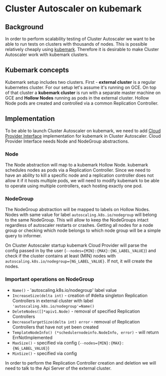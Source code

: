 # Cluster Autoscaler on kubemark

## Background

In order to perform scalability testing of Cluster Autoscaler we want to be able to run tests on clusters with thousands of nodes. This is possible relatively cheaply using [kubemark](https://github.com/kubernetes/community/blob/master/contributors/design-proposals/scalability/kubemark.md). Therefore it is desirable to make Cluster Autoscaler work with kubemark clusters.

## Kubemark concepts

Kubemark setup includes two clusters. First - **external cluster** is a regular kubernetes cluster. For our setup let's assume it's running on GCE. On top of that cluster a **kubemark cluster** is run with a separate master machine on GCE and **Hollow Nodes** running as pods in the external cluster. Hollow Node pods are created and controlled via a common Replication Controller.

## Implementation

To be able to launch Cluster Autoscaler on kubemark, we need to add [Cloud Provider Interface](https://github.com/kubernetes/autoscaler/blob/master/cluster-autoscaler/cloudprovider/cloud_provider.go) implementation for kubemark in Cluster Autoscaler. Cloud Provider Interface needs Node and NodeGroup abstractions.

### Node

The Node abstraction will map to a kubemark Hollow Node. kubemark schedules nodes as pods via a Replication Controller. Since we need to have an ability to kill a specific node and a replication controller does not allow it if it hosts multiple pods, we will need to modify kubemark to be able to operate using multiple controllers, each hosting exactly one pod.

### NodeGroup

The NodeGroup abstraction will be mapped to labels on Hollow Nodes. Nodes with same value for label `autoscaling.k8s.io/nodegroup` will belong to the same NodeGroup. This will allow to keep the NodeGroups intact regardless of autoscaler restarts or crashes. Getting all nodes for a node group or checking which node belongs to which node group will be a simple query to informer.

On Cluster Autoscaler startup kubemark Cloud Provider will parse the config passed in by the user (`--nodes={MIN}:{MAX}:{NG_LABEL_VALUE}`) and check if the cluster contains at least {MIN} nodes with `autoscaling.k8s.io/nodegroup={NG_LABEL_VALUE}`. If not, it will create the nodes.

### Important operations on NodeGroup

* `Name()` - 'autoscaling.k8s.io/nodegroup' label value
* `IncreaseSize(delta int)` - creation of #delta singleton Replication Controllers in external cluster with label `'autoscaling.k8s.io/nodegroup'=Name()`
* `DeleteNodes([]*apiv1.Node)` - removal of specified Replication Controllers
* `DecreaseTargetSize(delta int) error` - removal of Replication Controllers that have not yet been created
* `TemplateNodeInfo() (*schedulernodeinfo.NodeInfo, error)` - will return ErrNotImplemented
* `MaxSize()` - specified via config (`--nodes={MIN}:{MAX}:{NG_LABEL_VALUE}`)
* `MinSize()` - specified via config

In order to perform the Replication Controller creation and deletion we will need to talk to the Api Server of the external cluster.
